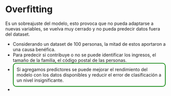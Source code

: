# Overfitting
Es un sobreajuste del modelo, esto provoca que no pueda adaptarse a nuevas variables, se vuelva muy cerrado y no pueda predecir datos fuera del dataset.
- Considerando un dataset de 100 personas, la mitad de estos aportaron a una causa benéfica.
- Para predecir si contribuye o no se puede identificar los ingresos, el tamaño de la familia, el código postal de las personas.
- <div style="border: solid, 2px green; padding: 10px;border-radius: 10px">Si agregamos predictores se puede mejorar el rendimiento del modelo con los datos disponibles y reducir el error de clasificación a un nivel insignificante.</div>
- 